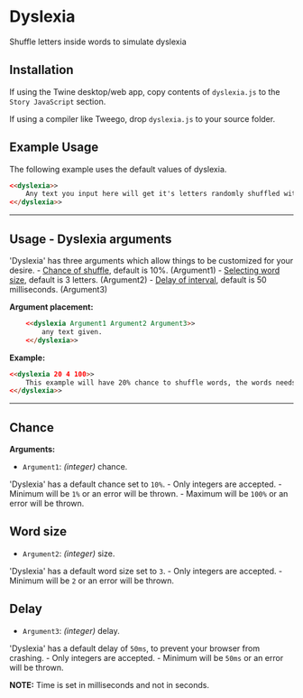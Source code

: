 # Dyslexia

Shuffle letters inside words to simulate dyslexia

## Installation

If using the Twine desktop/web app, copy contents of `dyslexia.js` to the `Story JavaScript` section.

If using a compiler like Tweego, drop `dyslexia.js` to your source folder.

## Example Usage

The following example uses the default values of dyslexia.

```html
<<dyslexia>>
    Any text you input here will get it's letters randomly shuffled within the words of the text. Numbers within the text, such as 4 or 20 will be ignored.
<</dyslexia>>
```

---

## Usage - Dyslexia arguments

'Dyslexia' has three arguments which allow things to be customized for your desire.
    - [Chance of shuffle](#Chance), default is 10%. (Argument1)
    - [Selecting word size](#Word-size), default is 3 letters. (Argument2)
    - [Delay of interval](#Delay), default is 50 milliseconds. (Argument3)

**Argument placement:**

```html
    <<dyslexia Argument1 Argument2 Argument3>>
        any text given.
    <</dyslexia>>
```

**Example:**

```html
<<dyslexia 20 4 100>>
    This example will have 20% chance to shuffle words, the words needs to be of a minimum length of 4 letters and the delay is 100 milliseconds or 0.1 second.
<</dyslexia>>
```

---

## Chance

**Arguments:**

- `Argument1`: *(integer)* chance.

'Dyslexia' has a default chance set to `10%`.
    - Only integers are accepted.
    - Minimum will be `1%` or an error will be thrown.
    - Maximum will be `100%` or an error will be thrown.

## Word size

- `Argument2`: *(integer)* size.

'Dyslexia' has a default word size set to `3`.
    - Only integers are accepted.
    - Minimum will be `2` or an error will be thrown.

## Delay

- `Argument3`: *(integer)* delay.

'Dyslexia' has a default delay of `50ms`, to prevent your browser from crashing.
    - Only integers are accepted.
    - Minimum will be `50ms` or an error will be thrown.

**NOTE:** Time is set in milliseconds and not in seconds.